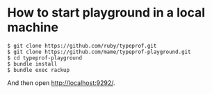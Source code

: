 # How to start playground in a local machine

```
$ git clone https://github.com/ruby/typeprof.git
$ git clone https://github.com/mame/typeprof-playground.git
$ cd typeprof-playground
$ bundle install
$ bundle exec rackup
```

And then open [http://localhost:9292/](http://localhost:9292/).
